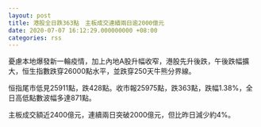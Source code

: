 ```yaml
---
layout: post
title: 港股全日跌363點　主板成交連續兩日逾2000億元
date: 2020-07-07 16:12:29.000000000 +08:00
categories: rss
---
```


憂慮本地爆發新一輪疫情，加上內地A股升幅收窄，港股先升後跌，午後跌幅擴大，恒生指數跌穿26000點水平，並跌穿250天牛熊分界線。

恒指尾市低見25911點，跌428點。收市報25975點，跌363點，跌幅1.38%，全日高低點數波幅多達871點。

主板成交額近2400億元，連續兩日突破2000億元，但比昨日減少約4%。
